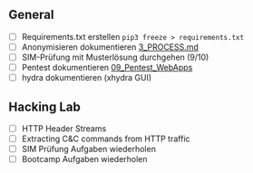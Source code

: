 ## General
- [ ] Requirements.txt erstellen `pip3 freeze > requirements.txt`
- [ ] Anonymisieren dokumentieren [3_PROCESS.md](https://github.com/ii-nik/siw-facss-2021f-boot2/blob/main/30_Projekte/siw-bootcamp-python/3_PROCESS.md)
- [ ] SIM-Prüfung mit Musterlösung durchgehen (9/10)
- [ ] Pentest dokumentieren [09_Pentest_WebApps](https://github.com/ii-nik/siw-facss-2021f-boot2/tree/main/40_Repetitionen/09_Pentest_WebApps_Checklist)
- [ ] hydra dokumentieren (xhydra GUI)

## Hacking Lab
- [ ] HTTP Header Streams
- [ ] Extracting C&C commands from HTTP traffic 
- [ ] SIM Prüfung Aufgaben wiederholen
- [ ] Bootcamp Aufgaben wiederholen